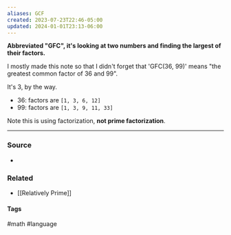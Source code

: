 ```yaml
---
aliases: GCF
created: 2023-07-23T22:46-05:00
updated: 2024-01-01T23:13-06:00
---
```

**Abbreviated "GFC", it's looking at two numbers and finding the largest of their factors.**

I mostly made this note so that I didn't forget that 'GFC(36, 99)' means "the greatest common factor of 36 and 99".

It's 3, by the way.
- 36: factors are `[1, 3, 6, 12]`
- 99: factors are `[1, 3, 9, 11, 33]`

Note this is using factorization, **not prime factorization**.

---
### Source
- 

### Related
- [[Relatively Prime]]

#### Tags
#math #language 